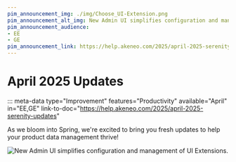```yaml
---
pim_announcement_img: ./img/Choose_UI-Extension.png
pim_announcement_alt_img: New Admin UI simplifies configuration and management of UI Extensions.
pim_announcement_audience:
- EE
- GE
pim_announcement_link: https://help.akeneo.com/2025/april-2025-serenity-updates
---
```


# April 2025 Updates
::: meta-data type="Improvement" features="Productivity" available="April" in="EE,GE" link-to-doc="https://help.akeneo.com/2025/april-2025-serenity-updates"

As we bloom into Spring, we're excited to bring you fresh updates to help your product data management thrive! 

![New Admin UI simplifies configuration and management of UI Extensions.](../img/Choose_UI-Extension.png)

